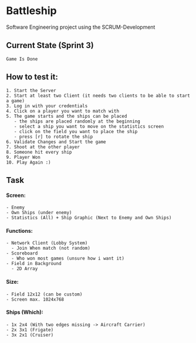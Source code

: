 # Battleship
  Software Engineering project using the SCRUM-Development

## Current State (Sprint 3)
    Game Is Done

## How to test it:
    1. Start the Server
    2. Start at least two Client (it needs two clients to be able to start a game)
    3. Log in with your credentials
    4. Click on a player you want to match with
    5. The game starts and the ships can be placed
       - the ships are placed randomly at the beginning
       - select a ship you want to move on the statistics screen
       - click on the field you want to place the ship
       - press [r] to rotate the ship
    6. Validate Changes and Start the game
    7. Shoot at the other player
    8. Someone hit every ship
    9. Player Won
    10. Play Again :)

## Task 

#### Screen:
    - Enemy
    - Own Ships (under enemy)
    - Statistics (All) + Ship Graphic (Next to Enemy and Own Ships)

#### Functions:
    - Network Client (Lobby System)
      - Join When match (not random)
    - Scoreboard
      - Who won most games (unsure how i want it)
    - Field in Background
      - 2D Array

#### Size:
    - Field 12x12 (can be custom)
    - Screen max. 1024x768

#### Ships (Which):
    - 1x 2x4 (With two edges missing -> Aircraft Carrier)
    - 2x 3x1 (Frigate)
    - 3x 2x1 (Cruiser)
